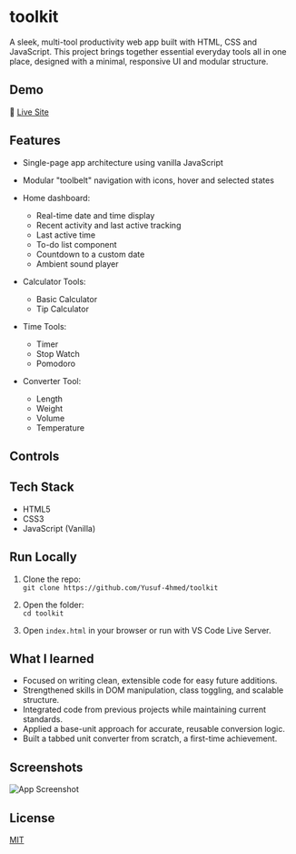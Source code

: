 # toolkit

A sleek, multi-tool productivity web app built with HTML, CSS and JavaScript. This project brings together essential everyday tools all in one place, designed with a minimal, responsive UI and modular structure.


## Demo

🔗 [Live Site](https://yusuf-4hmed.github.io/toolkit/)


## Features

- Single-page app architecture using vanilla JavaScript
- Modular "toolbelt" navigation with icons, hover and selected states

- Home dashboard:
    - Real-time date and time display
    - Recent activity and last active tracking
    - Last active time
    - To-do list component
    - Countdown to a custom date
    - Ambient sound player


- Calculator Tools:
    - Basic Calculator
    - Tip Calculator
- Time Tools:
    - Timer
    - Stop Watch
    - Pomodoro
- Converter Tool:
    - Length 
    - Weight 
    - Volume 
    - Temperature
  


## Controls




## Tech Stack

- HTML5
- CSS3
- JavaScript (Vanilla)


## Run Locally

1. Clone the repo:  
   `git clone https://github.com/Yusuf-4hmed/toolkit`

2. Open the folder:  
   `cd toolkit`

3. Open `index.html` in your browser or run with VS Code Live Server.


## What I learned

- Focused on writing clean, extensible code for easy future additions.
- Strengthened skills in DOM manipulation, class toggling, and scalable structure.
- Integrated code from previous projects while maintaining current standards.
- Applied a base-unit approach for accurate, reusable conversion logic.
- Built a tabbed unit converter from scratch, a first-time achievement.



## Screenshots

![App Screenshot](https://via.placeholder.com/468x300?text=Add+Screenshot+Here)


## License

[MIT](https://choosealicense.com/licenses/mit/)
